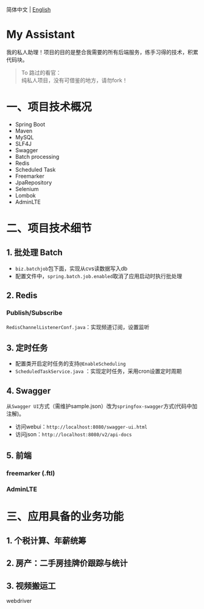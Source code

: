 简体中文 | [English](./README.md)

# My Assistant
我的私人助理！项目的目的是整合我需要的所有后端服务，练手习得的技术，积累代码块。

> To 路过的看官：  
> 纯私人项目，没有可借鉴的地方，请勿fork！

# 一、项目技术概况
* Spring Boot
* Maven
* MySQL
* SLF4J
* Swagger
* Batch processing
* Redis
* Scheduled Task
* Freemarker
* JpaRepository
* Selenium
* Lombok
* AdminLTE

# 二、项目技术细节

## 1. 批处理 Batch
+ `biz.batchjob`包下面，实现从cvs读数据写入db
+ 配置文件中，`spring.batch.job.enabled`取消了应用启动时执行批处理

## 2. Redis
### Publish/Subscribe
`RedisChannelListenerConf.java`：实现频道订阅，设置监听

## 3. 定时任务
+ 配置类开启定时任务的支持`@EnableScheduling`
+ `ScheduledTaskService.java` ：实现定时任务，采用cron设置定时周期

## 4. Swagger
从`Swagger UI`方式（需维护sample.json）改为`springfox-swagger`方式(代码中加注解)。

+ 访问webui：`http://localhost:8080/swagger-ui.html`
+ 访问json：`http://localhost:8080/v2/api-docs`

## 5. 前端
### freemarker (.ftl)

### AdminLTE

# 三、应用具备的业务功能

## 1. 个税计算、年薪统筹

## 2. 房产：二手房挂牌价跟踪与统计

## 3. 视频搬运工
webdriver
